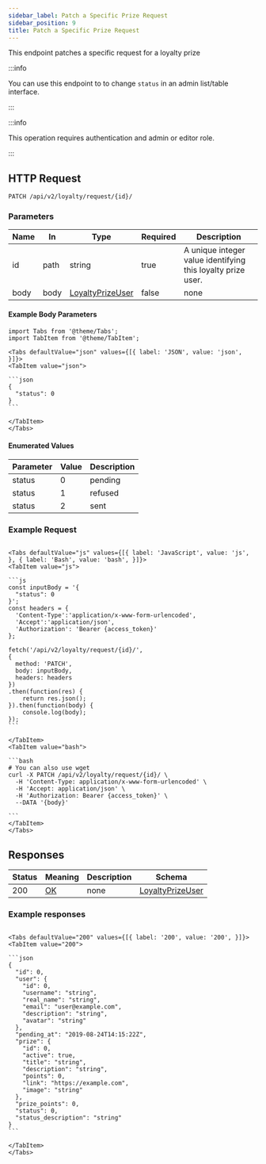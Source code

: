 ```yaml
---
sidebar_label: Patch a Specific Prize Request
sidebar_position: 9
title: Patch a Specific Prize Request
---
```


This endpoint patches a specific request for a loyalty prize

:::info

You can use this endpoint to to change `status` in an admin list/table interface.

:::

:::info

This operation requires authentication and admin or editor role.

:::

## HTTP Request

`PATCH /api/v2/loyalty/request/{id}/`

### Parameters

|Name|In|Type|Required|Description|
|---|---|---|---|---|
|id|path|string|true|A unique integer value identifying this loyalty prize user.|
|body|body|[LoyaltyPrizeUser](../schemas/loyalty_prize_user)|false|none|

#### Example Body Parameters

````mdx-code-block
import Tabs from '@theme/Tabs';
import TabItem from '@theme/TabItem';

<Tabs defaultValue="json" values={[{ label: 'JSON', value: 'json', }]}>
<TabItem value="json">

```json
{
  "status": 0
}
```

</TabItem>
</Tabs>
````

#### Enumerated Values

|Parameter|Value|Description|
|---|---|---|
|status|0|pending|
|status|1|refused|
|status|2|sent|

### Example Request

````mdx-code-block

<Tabs defaultValue="js" values={[{ label: 'JavaScript', value: 'js', }, { label: 'Bash', value: 'bash', }]}>
<TabItem value="js">

```js
const inputBody = '{
  "status": 0
}';
const headers = {
  'Content-Type':'application/x-www-form-urlencoded',
  'Accept':'application/json',
  'Authorization': 'Bearer {access_token}'
};

fetch('/api/v2/loyalty/request/{id}/',
{
  method: 'PATCH',
  body: inputBody,
  headers: headers
})
.then(function(res) {
    return res.json();
}).then(function(body) {
    console.log(body);
});
```

</TabItem>
<TabItem value="bash">

```bash
# You can also use wget
curl -X PATCH /api/v2/loyalty/request/{id}/ \
  -H 'Content-Type: application/x-www-form-urlencoded' \
  -H 'Accept: application/json' \
  -H 'Authorization: Bearer {access_token}' \
  --DATA '{body}'

```
</TabItem>
</Tabs>
````

## Responses

|Status|Meaning|Description|Schema|
|---|---|---|---|
|200|[OK](https://tools.ietf.org/html/rfc7231#section-6.3.1)|none|[LoyaltyPrizeUser](../schemas/loyalty_prize_user)|

### Example responses


````mdx-code-block

<Tabs defaultValue="200" values={[{ label: '200', value: '200', }]}>
<TabItem value="200">

```json
{
  "id": 0,
  "user": {
    "id": 0,
    "username": "string",
    "real_name": "string",
    "email": "user@example.com",
    "description": "string",
    "avatar": "string"
  },
  "pending_at": "2019-08-24T14:15:22Z",
  "prize": {
    "id": 0,
    "active": true,
    "title": "string",
    "description": "string",
    "points": 0,
    "link": "https://example.com",
    "image": "string"
  },
  "prize_points": 0,
  "status": 0,
  "status_description": "string"
}
```

</TabItem>
</Tabs>
````




